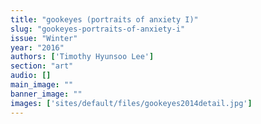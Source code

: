```yaml
---
title: "gookeyes (portraits of anxiety I)"
slug: "gookeyes-portraits-of-anxiety-i"
issue: "Winter"
year: "2016"
authors: ['Timothy Hyunsoo Lee']
section: "art"
audio: []
main_image: ""
banner_image: ""
images: ['sites/default/files/gookeyes2014detail.jpg']
---
```

